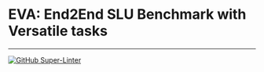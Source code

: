 # EVA: End2End SLU Benchmark with Versatile tasks
---
[![GitHub Super-Linter](https://github.com/EVA-Miulab/EVA/workflows/Lint%20Code%20Base/badge.svg)](https://github.com/marketplace/actions/super-linter)